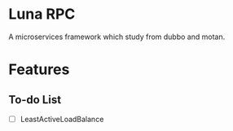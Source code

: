 # Luna RPC
A microservices framework which study from dubbo and motan.

# Features

## To-do List
- [ ] LeastActiveLoadBalance